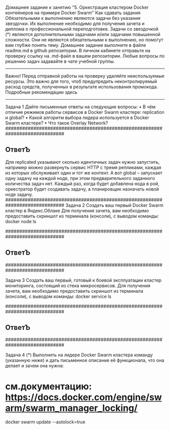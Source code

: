Домашнее задание к занятию "5. Оркестрация кластером Docker контейнеров на примере Docker Swarm"
Как сдавать задания
Обязательными к выполнению являются задачи без указания звездочки. Их выполнение необходимо для получения зачета и диплома о профессиональной переподготовке.
Задачи со звездочкой (*) являются дополнительными задачами и/или задачами повышенной сложности. Они не являются обязательными к выполнению, но помогут вам глубже понять тему.
Домашнее задание выполните в файле readme.md в github репозитории. В личном кабинете отправьте на проверку ссылку на .md-файл в вашем репозитории.
Любые вопросы по решению задач задавайте в чате учебной группы.
________________________________________
Важно!
Перед отправкой работы на проверку удаляйте неиспользуемые ресурсы. Это важно для того, чтоб предупредить неконтролируемый расход средств, полученных в результате использования промокода.
Подробные рекомендации здесь
________________________________________
Задача 1
Дайте письменные ответы на следующие вопросы:
•	В чём отличие режимов работы сервисов в Docker Swarm кластере: replication и global?
•	Какой алгоритм выбора лидера используется в Docker Swarm кластере?
•	Что такое Overlay Network?
#############################################################################
## ОтветЪ
Для replicated указывают сколько идентичных задач нужно запустить, например можно развернуть  сервис HTTP с тремя репликами, каждая из которых обслуживает один и тот же контент. А вот global – запускает одну задачу на каждой ноде, при этом предварительного заданного количества задач нет. Каждый раз, когда будет добавлена нода в рой, оркестратор будет создавать задачу, а планировщик назначать новой ноде задачу.
#############################################################################
Задача 2
Создать ваш первый Docker Swarm кластер в Яндекс.Облаке
Для получения зачета, вам необходимо предоставить скриншот из терминала (консоли), с выводом команды:
docker node ls

#############################################################################
## ОтветЪ


#############################################################################

Задача 3
Создать ваш первый, готовый к боевой эксплуатации кластер мониторинга, состоящий из стека микросервисов.
Для получения зачета, вам необходимо предоставить скриншот из терминала (консоли), с выводом команды:
docker service ls

#############################################################################
## ОтветЪ


#############################################################################

Задача 4 (*)
Выполнить на лидере Docker Swarm кластера команду (указанную ниже) и дать письменное описание её функционала, что она делает и зачем она нужна:
# см.документацию: https://docs.docker.com/engine/swarm/swarm_manager_locking/
docker swarm update --autolock=true

